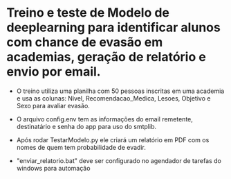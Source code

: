 # Treino e teste de Modelo de deeplearning para identificar alunos com chance de evasão em academias, geração de relatório e envio por email.

- O treino utiliza uma planilha com 50 pessoas inscritas em uma academia e usa as colunas: Nivel, Recomendacao_Medica, Lesoes, Objetivo e Sexo para avaliar evasão.
  
- O arquivo config.env tem as informações do email remetente, destinatário e senha do app para uso do smtplib.

- Após rodar TestarModelo.py ele criará um relatório em PDF com os nomes de quem tem probabilidade de evadir.

- "enviar_relatorio.bat" deve ser configurado no agendador de tarefas do windows para automação


